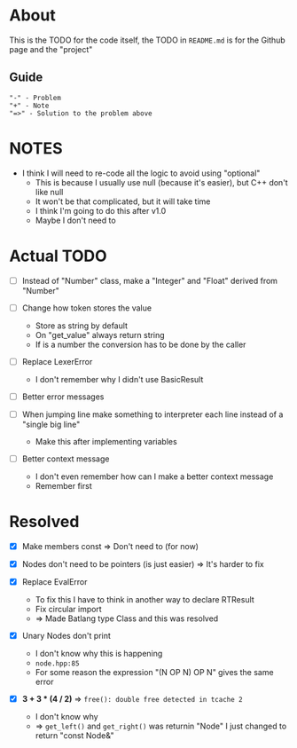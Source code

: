 # About
This is the TODO for the code itself, the TODO in `README.md` is for the Github page and the "project"

## Guide
```
"-" - Problem
"+" - Note
"=>" - Solution to the problem above
```

# NOTES
- I think I will need to re-code all the logic to avoid using "optional"
	+ This is because I usually use null (because it's easier), but C++ don't like null
	+ It won't be that complicated, but it will take time
	+ I think I'm going to do this after v1.0
	+ Maybe I don't need to


# Actual TODO
- [ ]  Instead of "Number" class, make a "Integer" and "Float" derived from "Number"
- [ ] Change how token stores the value
	+ Store as string by default
	+ On "get_value" always return string
	+ If is a number the conversion has to be done by the caller
- [ ] Replace LexerError
	+ I don't remember why I didn't use BasicResult

- [ ] Better error messages

- [ ] When jumping line make something to interpreter each line instead of a "single big line"
	+ Make this after implementing variables

- [ ] Better context message
	+ I don't even remember how can I make a better context message
	+ Remember first



# Resolved
<!-- - Add generics to Token = Token<TokenType::INT>(123, pos);
	+ Not necessary yet -->
- [X] Make members const
	=> Don't need to (for now)
- [X] Nodes don't need to be pointers (is just easier)
	=> It's harder to fix
- [X] Replace EvalError
	+ To fix this I have to think in another way to declare RTResult
	+ Fix circular import
	+ => Made Batlang type Class and this was resolved

- [X] Unary Nodes don't print
	+ I don't know why this is happening
	+ `node.hpp:85`
	+ For some reason the expression "(N OP N) OP N" gives the same error
- [X] **3 + 3 * (4 / 2)** => `free(): double free detected in tcache 2`
	+ I don't know why
	+ => `get_left()` and `get_right()` was returnin "Node" I just changed to return "const Node&"
